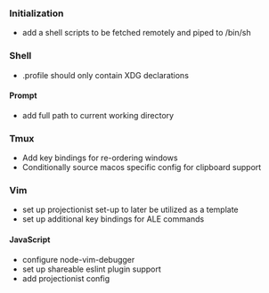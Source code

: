 ### Initialization

* add a shell scripts to be fetched remotely and piped to /bin/sh

### Shell

* .profile should only contain XDG declarations

#### Prompt

* add full path to current working directory

### Tmux

* Add key bindings for re-ordering windows
* Conditionally source macos specific config for clipboard support

### Vim

* set up projectionist set-up to later be utilized as a template
* set up additional key bindings for ALE commands

#### JavaScript

* configure node-vim-debugger
* set up shareable eslint plugin support
* add projectionist config
